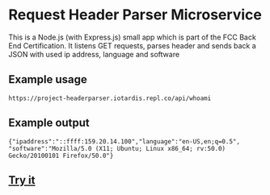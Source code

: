 # Request Header Parser Microservice

This is a Node.js (with Express.js) small app which is part of the FCC Back End Certification. 
It listens GET requests, parses header and sends back a JSON with used ip address, language and software

## Example usage

```
https://project-headerparser.iotardis.repl.co/api/whoami
```

## Example output

```
{"ipaddress":"::ffff:159.20.14.100","language":"en-US,en;q=0.5",
"software":"Mozilla/5.0 (X11; Ubuntu; Linux x86_64; rv:50.0) Gecko/20100101 Firefox/50.0"}
```

## [Try it](https://project-headerparser.iotardis.repl.co)